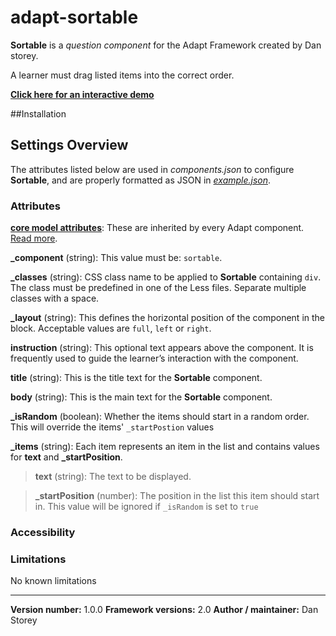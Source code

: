# adapt-sortable

**Sortable** is a *question component* for the Adapt Framework created by Dan storey.

A learner must drag listed items into the correct order.

[**Click here for an interactive demo**](https://danielstorey.github.io/adapt-demo-course/#/id/co-main)

##Installation



## Settings Overview

The attributes listed below are used in *components.json* to configure **Sortable**, and are properly formatted as JSON in [*example.json*](https://github.com/danielstorey/adapt-sortable/example.json).

### Attributes

[**core model attributes**](https://github.com/adaptlearning/adapt_framework/wiki/Core-model-attributes): These are inherited by every Adapt component. [Read more](https://github.com/adaptlearning/adapt_framework/wiki/Core-model-attributes).

**_component** (string): This value must be: `sortable`.

**_classes** (string): CSS class name to be applied to **Sortable** containing `div`. The class must be predefined in one of the Less files. Separate multiple classes with a space.

**_layout** (string): This defines the horizontal position of the component in the block. Acceptable values are `full`, `left` or `right`.

**instruction** (string): This optional text appears above the component. It is frequently used to
guide the learner’s interaction with the component.

**title** (string): This is the title text for the **Sortable** component.

**body** (string): This is the main text for the **Sortable** component.

**_isRandom** (boolean): Whether the items should start in a random order. This will override the items' `_startPostion` values

**_items** (string): Each item represents an item in the list and contains values for **text** and **_startPosition**.

>**text** (string): The text to be displayed.

>**_startPosition** (number): The position in the list this item should start in. This value will be ignored if `_isRandom` is set to `true` 

### Accessibility

### Limitations

No known limitations

----------------------------
**Version number:**  1.0.0
**Framework versions:**  2.0
**Author / maintainer:** Dan Storey
